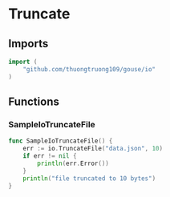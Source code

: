 # Truncate

## Imports

```go
import (
	"github.com/thuongtruong109/gouse/io"
)
```
## Functions


### SampleIoTruncateFile

```go
func SampleIoTruncateFile() {
	err := io.TruncateFile("data.json", 10)
	if err != nil {
		println(err.Error())
	}
	println("file truncated to 10 bytes")
}
```
